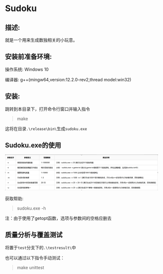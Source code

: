 # Sudoku

## 描述:

就是一个用来生成数独相关的小玩意。

## 安装前准备环境:

操作系统: Windows 10

编译器: g++(mingw64,version:12.2.0-rev2,thread model:win32)

## 安装:

跳转到本目录下，打开命令行窗口并输入指令
> make

这将在目录`.\release\bin\`生成`sudoku.exe`

## Sudoku.exe的使用

![Usage](./Usage.jpg)

获取帮助: 
> sudoku.exe -h

注：由于使用了getopt函数，选项与参数间的空格应删去

## 质量分析与覆盖测试

将置于`test`分支下的`.\testresult\`中

也可以通过以下指令手动测试：
> make unittest